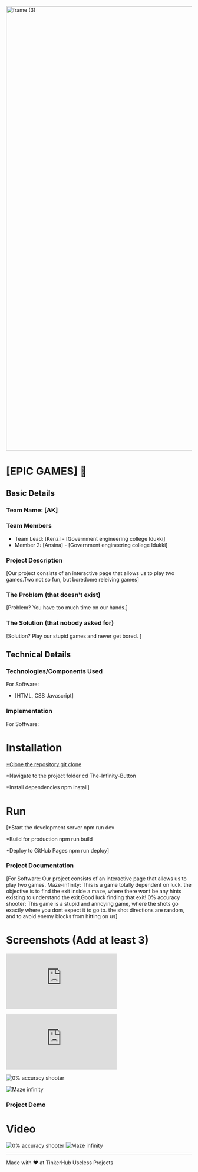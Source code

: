 <img width="3188" height="1202" alt="frame (3)" src="https://github.com/user-attachments/assets/517ad8e9-ad22-457d-9538-a9e62d137cd7" />


# [EPIC GAMES] 🎯


## Basic Details
### Team Name: [AK]


### Team Members
- Team Lead: [Kenz] - [Government engineering college Idukki]
- Member 2: [Ansina] - [Government engineering college Idukki]


### Project Description
[Our project consists of an interactive page that allows us to play two games.Two not so fun, but boredome releiving games]

### The Problem (that doesn't exist)
[Problem? You have too much time on our hands.]

### The Solution (that nobody asked for)
[Solution? Play our stupid games and never get bored. ]

## Technical Details
### Technologies/Components Used
For Software:
- [HTML, CSS Javascript]




### Implementation
For Software:
# Installation
[*Clone the repository
git clone ](https://github.com/Ansinaapk/useless-project-epic_games)

*Navigate to the project folder
cd The-Infinity-Button

*Install dependencies
npm install]

# Run
[*Start the development server
npm run dev

*Build for production
npm run build

*Deploy to GitHub Pages
npm run deploy]

### Project Documentation
[For Software:
Our project consists of an interactive page that allows us to play two games.
Maze-infinity: This is a game totally dependent on luck. the objective is to find the exit inside a maze, where there wont be any hints existing to understand the exit.Good luck finding that exit!
0% accuracy shooter: This game is a stupid and annoying game, where the shots go exactly where you dont expect it to go to. the shot directions are random, and to avoid enemy blocks from hitting on us]

# Screenshots (Add at least 3)
![home page](https://ansinaapk.github.io/useless-project-epic_games-/index.html)


![Game selection page](https://ansinaapk.github.io/useless-project-epic_games-/games.html)


![0% accuracy shooter](https://ansinaapk.github.io/useless-project-epic_games-/games/shooter-game/)

![Maze infinity]( https://ansinaapk.github.io/useless-project-epic_games-/games/maze-game/)





### Project Demo
# Video
![0% accuracy shooter](https://drive.google.com/file/d/17bRbFlzAeTCY4SViEAp2opb6Rvrlabg3/view?usp=drive_link)
![Maze infinity](https://drive.google.com/file/d/1yGgzX6VVQ4rg-FuuQzu616gqHXjPjQvQ/view?usp=drive_link)



---
Made with ❤ at TinkerHub Useless Projects 
